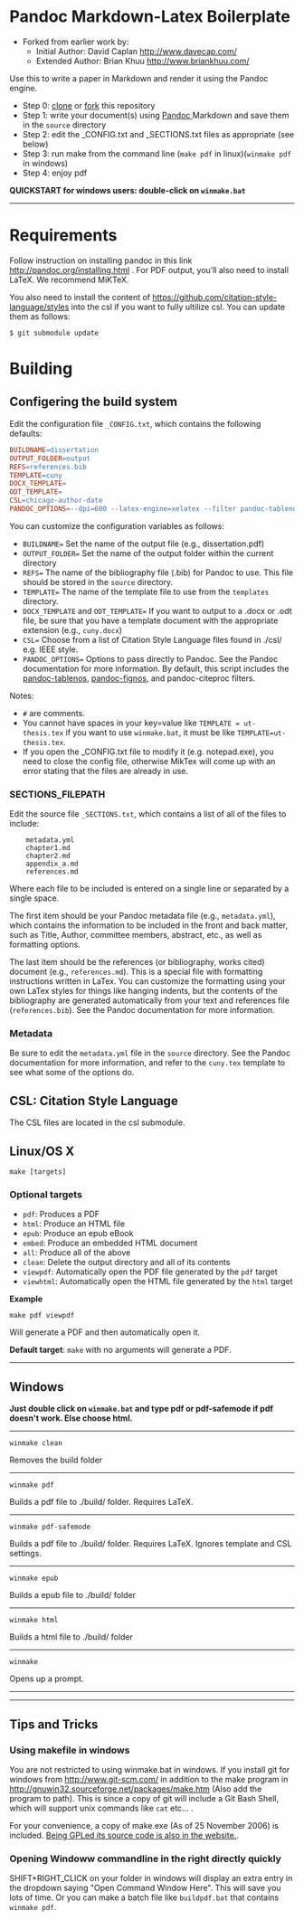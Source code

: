 Pandoc Markdown-Latex Boilerplate
==========================

* Forked from earlier work by:
  * Initial Author: David Caplan http://www.davecap.com/
  * Extended Author: Brian Khuu http://www.briankhuu.com/

Use this to write a paper in Markdown and render it using the Pandoc engine.

 *   Step 0: [clone](https://help.github.com/articles/cloning-a-repository/) or [fork](https://help.github.com/articles/fork-a-repo/) this repository
 *   Step 1: write your document(s) using [ Pandoc ](http://pandoc.org/MANUAL.html) Markdown and save them in the `source` directory
 *   Step 2: edit the \_CONFIG.txt and \_SECTIONS.txt files as appropriate (see below)
 *   Step 3: run make from the command line (`make pdf` in linux)(`winmake pdf` in windows)
 *   Step 4: enjoy pdf

**QUICKSTART for windows users: double-click on `winmake.bat`**


------------------------------------------------------------------------

# Requirements

 Follow instruction on installing pandoc in this link http://pandoc.org/installing.html . For PDF output, you’ll also need to install LaTeX. We recommend MiKTeX.

 You also need to install the content of https://github.com/citation-style-language/styles into the csl if you want to fully ultilize csl. You can update them as follows:

 ``$ git submodule update``

# Building

## Configering the build system

Edit the configuration file `_CONFIG.txt`, which contains the following defaults:

```makefile
BUILDNAME=dissertation
OUTPUT_FOLDER=output
REFS=references.bib
TEMPLATE=cuny
DOCX_TEMPLATE=
ODT_TEMPLATE=
CSL=chicago-author-date
PANDOC_OPTIONS=--dpi=600 --latex-engine=xelatex --filter pandoc-tablenos --filter pandoc-fignos --filter pandoc-citeproc
```

You can customize the configuration variables as follows:

- ``BUILDNAME=``
  Set the name of the output file (e.g., dissertation.pdf)
- ``OUTPUT_FOLDER=``
  Set the name of the output folder within the current directory
- ``REFS=``
  The name of the bibliography file (.bib) for Pandoc to use. This file should be stored in the `source` directory.
- ``TEMPLATE=``
  The name of the template file to use from the `templates` directory. 
- ``DOCX_TEMPLATE`` and ``ODT_TEMPLATE=``
  If you want to output to a .docx or .odt file, be sure that you have a template document with the appropriate extension (e.g., `cuny.docx`)
- ``CSL=``
  Choose from a list of Citation Style Language files found in ./csl/ e.g. IEEE style.
- ``PANDOC_OPTIONS=``
  Options to pass directly to Pandoc. See the Pandoc documentation for more information. By default, this script includes the [pandoc-tablenos](https://github.com/tomduck/pandoc-tablenos), [pandoc-fignos](https://github.com/tomduck/pandoc-fignos), and pandoc-citeproc filters.


Notes:
 * `#` are comments.
 * You cannot have spaces in your key=value like `TEMPLATE = ut-thesis.tex` if you want to use `winmake.bat`, it must be like `TEMPLATE=ut-thesis.tex`.
 * If you open the \_CONFIG.txt file to modify it (e.g. notepad.exe), you need to close the config file, otherwise MikTex will come up with an error stating that the files are already in use.

### SECTIONS_FILEPATH

Edit the source file `_SECTIONS.txt`, which contains a list of all of the files to include:

```
    metadata.yml
    chapter1.md
    chapter2.md
    appendix_a.md
    references.md
```

Where each file to be included is entered on a single line or separated by a single space.

The first item should be your Pandoc metadata file (e.g., `metadata.yml`), which contains the information to be included in the front and back matter, such as Title, Author, committee members, abstract, etc., as well as formatting options.

The last item should be the references (or bibliography, works cited) document (e.g., `references.md`). This is a special file with formatting instructions written in LaTex. You can customize the formatting using your own LaTex styles for things like hanging indents, but the contents of the bibliography are generated automatically from your text and references file (`references.bib`). See the Pandoc documentation for more information.

### Metadata

Be sure to edit the `metadata.yml` file in the `source` directory. See the Pandoc documentation for more information, and refer to the `cuny.tex` template to see what some of the options do.


## CSL: Citation Style Language

The CSL files are located in the csl submodule.

## Linux/OS X

	make [targets]

### Optional targets

- ``pdf``: Produces a PDF
- ``html``: Produce an HTML file
- ``epub``: Produce an epub eBook
- ``embed``: Produce an embedded HTML document
- ``all``: Produce all of the above
- ``clean``: Delete the output directory and all of its contents
- ``viewpdf``: Automatically open the PDF file generated by the `pdf` target
- ``viewhtml``: Automatically open the HTML file generated by the `html` target

**Example**

``make pdf viewpdf``

Will generate a PDF and then automatically open it.

**Default target**: `make` with no arguments will generate a PDF.


------------------------------------------------------------------------

## Windows

**Just double click on `winmake.bat` and type pdf or pdf-safemode if pdf doesn't work. Else choose html.**

---

	winmake clean

Removes the build folder

---

	winmake pdf

Builds a pdf file to ./build/ folder. Requires LaTeX.

---

	winmake pdf-safemode

Builds a pdf file to ./build/ folder. Requires LaTeX. Ignores template and CSL settings.

---

	winmake epub

Builds a epub file to ./build/ folder

---

	winmake html

Builds a html file to ./build/ folder

---

	winmake

Opens up a prompt.

---


------------------------------------------------------------------------


## Tips and Tricks

### Using makefile in windows

You are not restricted to using winmake.bat in windows. If you install git for windows from http://www.git-scm.com/ in addition to the make program in http://gnuwin32.sourceforge.net/packages/make.htm (Also add the program to path). This is since a copy of git will include a Git Bash Shell, which will support unix commands like `cat` etc... .

For your convenience, a copy of make.exe (As of 25 November 2006) is included. [Being GPLed its source code is also in the website.](http://gnuwin32.sourceforge.net/packages/make.htm).

### Opening Windoww commandline in the right directly quickly

SHIFT+RIGHT_CLICK on your folder in windows will display an extra entry in the dropdown saying "Open Command Window Here". This will save you lots of time. Or you can make a batch file like `buildpdf.bat` that contains `winmake pdf`.

